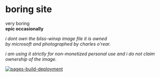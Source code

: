 # boring site

very boring  
**epic occasionally**

*i dont own the bliss-winxp image file it is owned*  
*by microsoft and photographed by charles o'rear.*

*i am using it strictly for non-monetized personal*
*use and i do not claim ownership of the image.*

[![pages-build-deployment](https://github.com/ETAModder/etamodder.github.io/actions/workflows/pages/pages-build-deployment/badge.svg)](https://github.com/ETAModder/etamodder.github.io/actions/workflows/pages/pages-build-deployment)
